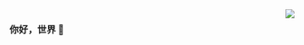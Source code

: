 <img align="right" src="https://github-readme-stats.vercel.app/api?username=yuxiaopeng&show_icons=true&icon_color=CE1D2D&text_color=718096&bg_color=00000000&hide_title=true&hide_border=true" />

### 你好，世界 👋
